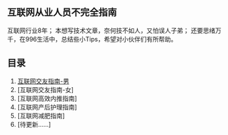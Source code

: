 ## 互联网从业人员不完全指南

互联网行业8年；
本想写技术文章，奈何技不如人，又怕误人子弟；
还要思绪万千，在996生活中，总结些小Tips，希望对小伙伴们有所帮助。

## 目录

1. [互联网交友指南-男](docs/make_friends_boy.md)
1. [互联网交友指南-女]
1. [互联网高效内推指南]
1. [互联网产后护理指南]
1. [互联网减肥指南]
1. [待更新......]
